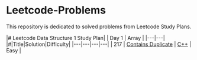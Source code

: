 # Leetcode-Problems
This repository is dedicated to solved problems from Leetcode Study Plans.

|# Leetcode Data Structure 1 Study Plan|
| Day 1 | Array |
|---|---|
|#|Title|Solution|Difficulty|
|---|---|---|---|
| 217 | [Contains Duplicate](https://leetcode.com/problems/contains-duplicate/?envType=study-plan&id=data-structure-i) | [C++](https://github.com/shajidHossainHemal/Leetcode-Problems/blob/master/Leetcode%20Data%20Structure%20Study%20Plan/Day%201/ContainsDuplicate.cpp) | Easy |
